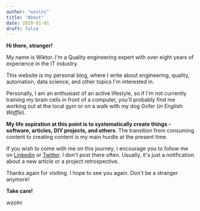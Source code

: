 ```yaml
---
author: "wzolni"
title: "About"
date: 2020-01-01
draft: false
---
```


**Hi there, stranger!**

My name is Wiktor. I'm a Quality engineering expert with over eight years of experience in the IT industry.

This website is my personal blog, where I write about engineering, quality, automation, data science, and other topics I'm interested in.

Personally, I am an enthusiast of an active lifestyle, so if I'm not currently training my brain cells in front of a computer, you'll probably find me working out at the local gym or on a walk with my dog Gofer (*in English: Waffle*).

**My life aspiration at this point is to systematically create things - software, articles, DIY projects, and others**. The transition from consuming content to creating content is my main hurdle at the present time.

If you wish to come with me on this journey, I encourage you to follow me on [Linkedin](https://www.linkedin.com/in/cogitovirus) or [Twitter](https://twitter.com/cogitovirus3). I don't post there often. Usually, it's just a notification about a new article or a project retrospective.

Thanks again for visiting. I hope to see you again. Don't be a stranger anymore!

**Take care!**

*wzolni*
